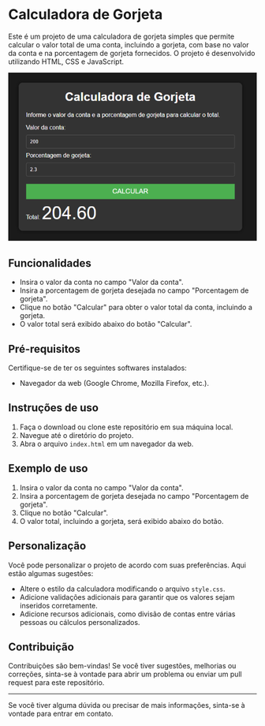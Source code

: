 # Calculadora de Gorjeta

Este é um projeto de uma calculadora de gorjeta simples que permite calcular o valor total de uma conta, incluindo a gorjeta, com base no valor da conta e na porcentagem de gorjeta fornecidos. O projeto é desenvolvido utilizando HTML, CSS e JavaScript.

![Imagem do Site](site.jpg)

## Funcionalidades

- Insira o valor da conta no campo "Valor da conta".
- Insira a porcentagem de gorjeta desejada no campo "Porcentagem de gorjeta".
- Clique no botão "Calcular" para obter o valor total da conta, incluindo a gorjeta.
- O valor total será exibido abaixo do botão "Calcular".

## Pré-requisitos

Certifique-se de ter os seguintes softwares instalados:

- Navegador da web (Google Chrome, Mozilla Firefox, etc.).

## Instruções de uso

1. Faça o download ou clone este repositório em sua máquina local.
2. Navegue até o diretório do projeto.
3. Abra o arquivo `index.html` em um navegador da web.

## Exemplo de uso

1. Insira o valor da conta no campo "Valor da conta".
2. Insira a porcentagem de gorjeta desejada no campo "Porcentagem de gorjeta".
3. Clique no botão "Calcular".
4. O valor total, incluindo a gorjeta, será exibido abaixo do botão.

## Personalização

Você pode personalizar o projeto de acordo com suas preferências. Aqui estão algumas sugestões:

- Altere o estilo da calculadora modificando o arquivo `style.css`.
- Adicione validações adicionais para garantir que os valores sejam inseridos corretamente.
- Adicione recursos adicionais, como divisão de contas entre várias pessoas ou cálculos personalizados.

## Contribuição

Contribuições são bem-vindas! Se você tiver sugestões, melhorias ou correções, sinta-se à vontade para abrir um problema ou enviar um pull request para este repositório.

---

Se você tiver alguma dúvida ou precisar de mais informações, sinta-se à vontade para entrar em contato.